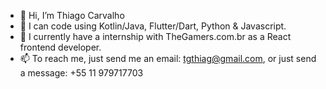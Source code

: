 - 👋 Hi, I’m Thiago Carvalho
- 👀 I can code using Kotlin/Java, Flutter/Dart, Python & Javascript.
- 🌱 I currently have a internship with TheGamers.com.br as a React frontend developer.
- 📫 To reach me, just send me an email: tgthiag@gmail.com, or just send a message: +55 11 979717703

<!---
tgthiag/tgthiag is a ✨ special ✨ repository because its `README.md` (this file) appears on your GitHub profile.
You can click the Preview link to take a look at your changes.
--->
